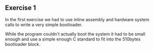 ## Exercise 1

In the first exercise we had to use inline assembly and hardware system calls to write a very simple bootloader.

While the program couldn't actually boot the system it had to be small enough and use a simple enough C standard to fit into the 510bytes bootloader block.
